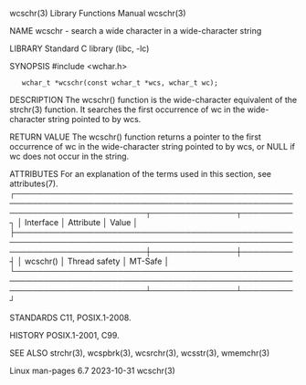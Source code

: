 wcschr(3)							   Library Functions Manual							     wcschr(3)

NAME
       wcschr - search a wide character in a wide-character string

LIBRARY
       Standard C library (libc, -lc)

SYNOPSIS
       #include <wchar.h>

       wchar_t *wcschr(const wchar_t *wcs, wchar_t wc);

DESCRIPTION
       The  wcschr() function is the wide-character equivalent of the strchr(3) function.  It searches the first occurrence of wc in the wide-character string
       pointed to by wcs.

RETURN VALUE
       The wcschr() function returns a pointer to the first occurrence of wc in the wide-character string pointed to by wcs, or NULL if wc does not  occur  in
       the string.

ATTRIBUTES
       For an explanation of the terms used in this section, see attributes(7).
       ┌───────────────────────────────────────────────────────────────────────────────────────────────────────────────────────────┬───────────────┬─────────┐
       │ Interface														   │ Attribute	   │ Value   │
       ├───────────────────────────────────────────────────────────────────────────────────────────────────────────────────────────┼───────────────┼─────────┤
       │ wcschr()														   │ Thread safety │ MT-Safe │
       └───────────────────────────────────────────────────────────────────────────────────────────────────────────────────────────┴───────────────┴─────────┘

STANDARDS
       C11, POSIX.1-2008.

HISTORY
       POSIX.1-2001, C99.

SEE ALSO
       strchr(3), wcspbrk(3), wcsrchr(3), wcsstr(3), wmemchr(3)

Linux man-pages 6.7							  2023-10-31								     wcschr(3)

